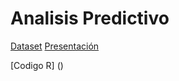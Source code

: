# Analisis Predictivo

[Dataset](https://archive.ics.uci.edu/ml/datasets/Wine+Quality)
[Presentación](https://docs.google.com/presentation/d/1cqEkonZCok0JEu3ERohPtiqezE1wNzWX/edit?usp=sharing&ouid=101068290472041686714&rtpof=true&sd=true)

[Codigo R] ()

